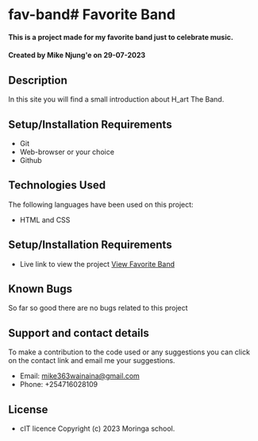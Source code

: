 # fav-band# Favorite Band
#### This is a project made for my favorite band just to celebrate music. 
#### Created by Mike Njung'e on 29-07-2023
## Description
In this site you will find a small introduction about H_art The Band.
## Setup/Installation Requirements
* Git
* Web-browser or your choice
* Github
## Technologies Used
 The following languages have been used on this project:
 * HTML and CSS

## Setup/Installation Requirements

* Live link to view the project <a href="">View Favorite Band</a>

## Known Bugs
 So far so good there are no bugs related to this project
## Support and contact details
To make a contribution to the code used or any suggestions you can click on the contact link and email me your suggestions.
* Email: mike363wainaina@gmail.com
* Phone: +254716028109
## License
* cIT licence Copyright (c) 2023 Moringa school.
  
